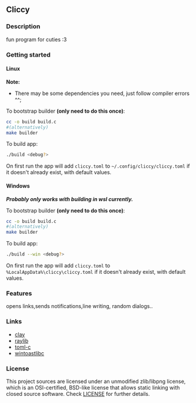 ## Cliccy

### Description

fun program for cuties :3

### Getting started
#### Linux

**Note:**
  - There may be some dependencies you need, just follow compiler errors ^^;

To bootstrap builder **(only need to do this once)**:
```bash
cc -o build build.c
#(alternatively)
make builder
```

To build app:
```bash
./build <debug?>
```
On first run the app will add `cliccy.toml` to `~/.config/cliccy/cliccy.toml` if it doesn't already exist, with default values.

#### Windows
***Probably only works with building in wsl currently.***

To bootstrap builder **(only need to do this once)**:
```bash
cc -o build build.c
#(alternatively)
make builder
```

To build app:
```bash
./build --win <debug?>
```
On first run the app will add `cliccy.toml` to `%LocalAppData%\cliccy\cliccy.toml` if it doesn't already exist, with default values.
### Features
opens links,sends notifications,line writing, random dialogs..

### Links

 - [clay](https://github.com/nicbarker/clay)
 - [raylib](https://github.com/raysan5/raylib)
 - [toml-c](https://github.com/arp242/toml-c)
 - [wintoastlibc](https://github.com/AlienCowEatCake/WinToastLibC)

### License

This project sources are licensed under an unmodified zlib/libpng license, which is an OSI-certified, BSD-like license that allows static linking with closed source software. Check [LICENSE](LICENSE) for further details.

